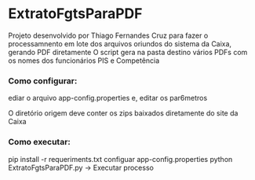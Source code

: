 # ExtratoFgtsParaPDF
Projeto desenvolvido por Thiago Fernandes Cruz para fazer o processamnento em lote dos arquivos oriundos do sistema da Caixa, gerando PDF diretamente
O script gera na pasta destino vários PDFs com os nomes dos funcionários PIS e Competência

### Como configurar:
ediar o arquivo app-config.properties e, editar os par6metros

O diretório origem deve conter os zips baixados diretamente do site da Caixa

### Como executar:
pip install -r requeriments.txt
configuar app-config.properties
python ExtratoFgtsParaPDF.py -> Executar processo